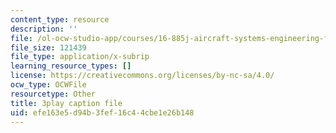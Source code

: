 ```yaml
---
content_type: resource
description: ''
file: /ol-ocw-studio-app/courses/16-885j-aircraft-systems-engineering-fall-2005/efe163e5d94b3fef16c44cbe1e26b148_J5mwRqyxPIA.srt
file_size: 121439
file_type: application/x-subrip
learning_resource_types: []
license: https://creativecommons.org/licenses/by-nc-sa/4.0/
ocw_type: OCWFile
resourcetype: Other
title: 3play caption file
uid: efe163e5-d94b-3fef-16c4-4cbe1e26b148
---
```


